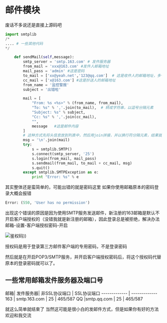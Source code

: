 # 邮件模块

废话不多说还是直接上源码吧


```python
import smtplib
/*
.... # 一些其他代码 
*/

    def sendMail(self,message):
        smtp_server = 'smtp.163.com' # 发件服务器
        from_mail = 'xxx@163.com' #发件人邮箱地址
        mail_pass = 'admin' #这是密码
        to_mail = ['xx@yeah.net','123@qq.com']  # 这是收件人的邮箱地址，多个收件人用逗号隔开
        cc_mail = ['x@163.com'] #这是抄送人的邮箱地址
        from_name = '监控警报'
        subject = '出错啦'

        mail = [
            "From: %s <%s>" % (from_name, from_mail),
            "To: %s" % ','.join(to_mail),  # 转成字符串，以逗号分隔元素
            "Subject: %s" % subject,
            "Cc: %s" % ','.join(cc_mail),
            "",
            message   #这是邮件内容
        ]
        # 这种方式先将头信息放到列表中，然后用join拼接，并以换行符分隔元素，结果就是和上面注释一样了
        msg = '\n'.join(mail)  
        try:
            s = smtplib.SMTP()
            s.connect(smtp_server, '25')
            s.login(from_mail, mail_pass)
            s.sendmail(from_mail, to_mail + cc_mail, msg)
            s.quit()
        except smtplib.SMTPException as e:
            print "Error: %s" % e
```



其实整体还是蛮简单的，可能出错的就是密码这里
如果你使用邮箱原本的密码登录大概会报错



```python
Error: (550, 'User has no permission')
```


出现这个错误的原因是因为使用SMTP服务发送邮件，新注册的163邮箱是默认不开启客户端授权的（没错我就是新注册的邮箱），因此登录总是被拒绝，解决办法邮箱-设置-客户端授权密码-开启

![鉴权码](\note\img\20190723175751.png)))

授权码是用于登录第三方邮件客户端的专用密码，不是登录密码

然后就是在开启POP3/SMTP服务，并开启客户端授权密码后，将这个授权码代替原本的登录密码就可以了。



## 一些常用邮箱发件服务器及端口号



邮箱|   发件服务器|    非SSL协议端口   | SSL协议端口
------------- | -------------
163 | smtp.163.com |     25        |  465/587
QQ |smtp.qq.com     | 25        |  465/587



就这么简单就结束了
当然这可能是很小白的发邮件方式，但是如果你有好的方法欢迎和我交流


